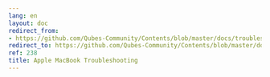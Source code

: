 ```yaml
---
lang: en
layout: doc
redirect_from:
- https://github.com/Qubes-Community/Contents/blob/master/docs/troubleshooting/macbook-troubleshooting.md
redirect_to: https://github.com/Qubes-Community/Contents/blob/master/docs/troubleshooting/macbook-troubleshooting.md
ref: 238
title: Apple MacBook Troubleshooting
---
```

